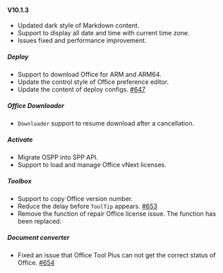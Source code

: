 #### V10.1.3

- Updated dark style of Markdown content.
- Support to display all date and time with current time zone.
- Issues fixed and performance improvement.

##### Deploy

- Support to download Office for ARM and ARM64.
- Update the control style of Office preference editor.
- Update the content of deploy configs. [#647](https://github.com/YerongAI/Office-Tool/issues/647)

##### Office Downloader

- `Downloader` support to resume download after a cancellation.

##### Activate

- Migrate OSPP into SPP API.
- Support to load and manage Office vNext licenses.

##### Toolbox

- Support to copy Office version number.
- Reduce the delay before `ToolTip` appears. [#653](https://github.com/YerongAI/Office-Tool/issues/653)
- Remove the function of repair Office license issue. The function has been replaced.

##### Document converter

- Fixed an issue that Office Tool Plus can not get the correct status of Office. [#654](https://github.com/YerongAI/Office-Tool/issues/654)
